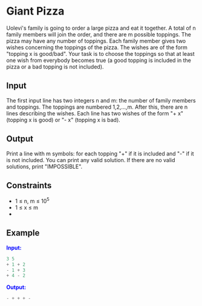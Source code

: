 # Giant Pizza

Uolevi's family is going to order a large pizza and eat it together. A total of n family members will join the order, and there are m possible toppings. The pizza may have any number of toppings.
Each family member gives two wishes concerning the toppings of the pizza. The wishes are of the form "topping x is good/bad". Your task is to choose the toppings so that at least one wish from everybody becomes true (a good topping is included in the pizza or a bad topping is not included).  

## Input  
The first input line has two integers n and m: the number of family members and toppings. The toppings are numbered 1,2,&hellip;,m.
After this, there are n lines describing the wishes. Each line has two wishes of the form "+ x" (topping x is good) or "- x" (topping x is bad).  

## Output
Print a line with m symbols: for each topping "+" if it is included and "-" if it is not included. You can print any valid solution.
If there are no valid solutions, print "IMPOSSIBLE".  

## Constraints

- 1 &le; n, m &le; 10<sup>5</sup>
- 1 &le; x &le; m
- 
## Example
<font color="blue">**Input:**</font>
```c++
3 5
+ 1 + 2
- 1 + 3
+ 4 - 2
```
<font color="blue">**Output:**</font>
```c++
- + + + -
``` 
